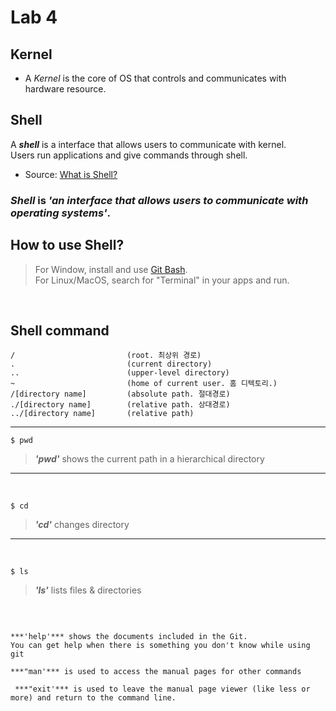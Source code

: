 # Lab 4

## Kernel
- A *Kernel* is the core of OS that controls and communicates with hardware resource.

## Shell
A ***shell*** is a interface that allows users to communicate with kernel.  
Users run applications and give commands through shell.
- Source: [What is Shell?](https://www.datacamp.com/blog/what-is-shell)

### *Shell* is *'an interface that allows users to communicate with operating systems'*.

## How to use Shell?
> For Window, install and use [Git Bash](https://git-scm.com/).  
> For Linux/MacOS, search for "Terminal" in your apps and run.

<br>

## Shell command
```
/                         (root. 최상위 경로)
.                         (current directory)
..                        (upper-level directory)
~                         (home of current user. 홈 디텍토리.)
/[directory name]         (absolute path. 절대경로)
./[directory name]        (relative path. 상대경로)
../[directory name]       (relative path)
```
<hr>

```
$ pwd
```
> ***'pwd'*** shows the current path in a hierarchical directory
<hr>
<br>

```
$ cd
```
> ***'cd'*** changes directory
<hr>
<br>

```
$ ls
```
> ***'ls'*** lists files & directories
<br>

```

***'help'*** shows the documents included in the Git.  
You can get help when there is something you don't know while using git

***"man'*** is used to access the manual pages for other commands  

 ***"exit'*** is used to leave the manual page viewer (like less or more) and return to the command line.

